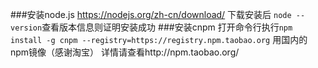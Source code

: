 ###安装node.js
https://nodejs.org/zh-cn/download/
下载安装后
`node --version`查看版本信息则证明安装成功
###安装cnpm
打开命令行执行`npm install -g cnpm --registry=https://registry.npm.taobao.org`
用国内的npm镜像（感谢淘宝）
详情请查看http://npm.taobao.org/
###
